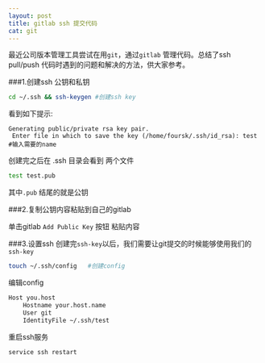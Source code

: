 ```yaml
---
layout: post
title: gitlab ssh 提交代码
cat: git
---
```



最近公司版本管理工具尝试在用`git`，通过`gitlab` 管理代码。总结了ssh pull/push 代码时遇到的问题和解决的方法，供大家参考。


###1.创建ssh 公钥和私钥

```sh
cd ~/.ssh && ssh-keygen #创建ssh key
```

看到如下提示:

```
Generating public/private rsa key pair.
 Enter file in which to save the key (/home/foursk/.ssh/id_rsa): test #输入需要的name
```
创建完之后在 .ssh 目录会看到 两个文件

```sh
test test.pub
```

其中`.pub` 结尾的就是公钥


###2.复制公钥内容粘贴到自己的gitlab

单击gitlab `Add Public Key` 按钮 粘贴内容


###3.设置ssh
创建完`ssh-key`以后，我们需要让git提交的时候能够使用我们的`ssh-key`


```sh
touch ~/.ssh/config   #创建config
```

编辑config

```sh
Host you.host
    Hostname your.host.name
    User git
    IdentityFile ~/.ssh/test
```
重启ssh服务

```sh
service ssh restart
```
